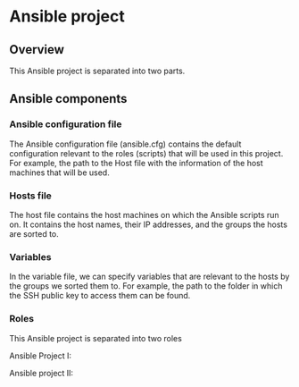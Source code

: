 # Ansible project

## Overview
This Ansible project is separated into two parts. 

## Ansible components

### Ansible configuration file
The Ansible configuration file (ansible.cfg) contains the default configuration relevant to the roles (scripts) that will be used in this project. For example, the path to the Host file with the information of the host machines that will be used.

### Hosts file
The host file contains the host machines on which the Ansible scripts run on. It contains the host names, their IP addresses, and the groups the hosts are sorted to.

### Variables
In the variable file, we can specify variables that are relevant to the hosts by the groups we sorted them to. For example, the path to the folder in which the SSH public key to access them can be found.

### Roles
This Ansible project is separated into two roles

Ansible Project I:


Ansible project II: